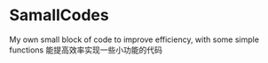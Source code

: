 # SamallCodes
My own small block of code to improve efficiency, with some simple functions
能提高效率实现一些小功能的代码
